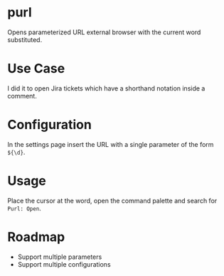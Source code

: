 # purl

Opens parameterized URL external browser with the current word substituted.

# Use Case

I did it to open Jira tickets which have a shorthand notation inside a comment.

# Configuration

In the settings page insert the URL with a single parameter of the form `${\d}`.

# Usage

Place the cursor at the word, open the command palette and search for `Purl: Open`.

# Roadmap

- Support multiple parameters
- Support multiple configurations
